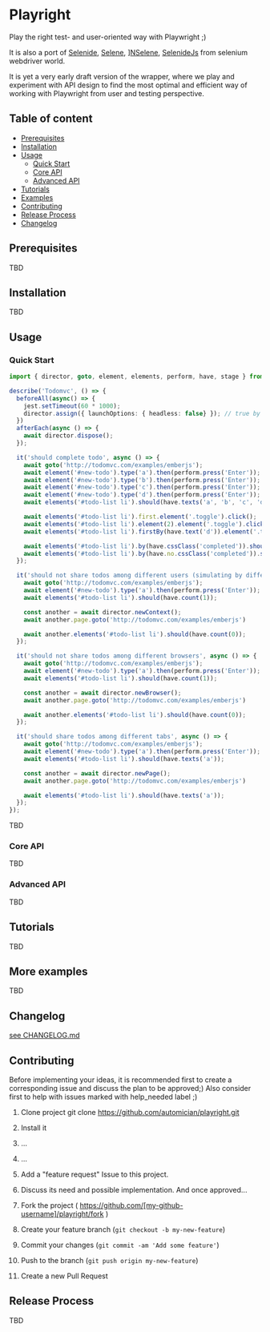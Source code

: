 # Playright

Play the right test- and user-oriented way with Playwright ;)

It is also a port of [Selenide](https://selenide.org/), [Selene](https://github.com/yashaka/selene), ][NSelene](https://github.com/yashaka/nselene), [SelenideJs](https://selenidejs.org/) from selenium webdriver world.

It is yet a very early draft version of the wrapper, where we play and experiment with API design to find the most optimal and efficient way of working with Playwright from user and testing perspective. 

## Table of content

* [Prerequisites](#prerequisites)
* [Installation](#installation)
* [Usage](#usage)
    * [Quick Start](#quick-start)
    * [Core API](#core-api)
    * [Advanced API](#advanced-api)
* [Tutorials](#tutorials)
* [Examples](#more-examples)
* [Contributing](#contributing)
* [Release Process](#release-process)
* [Changelog](#changelog)

## Prerequisites

TBD

## Installation

TBD

## Usage

### Quick Start

```typescript
import { director, goto, element, elements, perform, have, stage } from '../../lib';

describe('Todomvc', () => {
  beforeAll(async() => {
    jest.setTimeout(60 * 1000);
    director.assign({ launchOptions: { headless: false} }); // true by default
  })
  afterEach(async () => {
    await director.dispose();
  });

  it('should complete todo', async () => {
    await goto('http://todomvc.com/examples/emberjs');
    await element('#new-todo').type('a').then(perform.press('Enter'));
    await element('#new-todo').type('b').then(perform.press('Enter'));
    await element('#new-todo').type('c').then(perform.press('Enter'));
    await element('#new-todo').type('d').then(perform.press('Enter'));
    await elements('#todo-list li').should(have.texts('a', 'b', 'c', 'd'));

    await elements('#todo-list li').first.element('.toggle').click();
    await elements('#todo-list li').element(2).element('.toggle').click();
    await elements('#todo-list li').firstBy(have.text('d')).element('.toggle').click();

    await elements('#todo-list li').by(have.cssClass('completed')).should(have.texts('a', 'b', 'd'));
    await elements('#todo-list li').by(have.no.cssClass('completed')).should(have.texts('c'));
  });

  it('should not share todos among different users (simulating by different browser contexts)', async () => {
    await goto('http://todomvc.com/examples/emberjs');
    await element('#new-todo').type('a').then(perform.press('Enter'));
    await elements('#todo-list li').should(have.count(1));

    const another = await director.newContext();
    await another.page.goto('http://todomvc.com/examples/emberjs')

    await another.elements('#todo-list li').should(have.count(0));
  });

  it('should not share todos among different browsers', async () => {
    await goto('http://todomvc.com/examples/emberjs');
    await element('#new-todo').type('a').then(perform.press('Enter'));
    await elements('#todo-list li').should(have.count(1));

    const another = await director.newBrowser();
    await another.page.goto('http://todomvc.com/examples/emberjs')

    await another.elements('#todo-list li').should(have.count(0));
  });

  it('should share todos among different tabs', async () => {
    await goto('http://todomvc.com/examples/emberjs');
    await element('#new-todo').type('a').then(perform.press('Enter'));
    await elements('#todo-list li').should(have.texts('a'));

    const another = await director.newPage();
    await another.page.goto('http://todomvc.com/examples/emberjs')

    await elements('#todo-list li').should(have.texts('a'));
  });
});
```

TBD

### Core API

TBD

### Advanced API

TBD

## Tutorials

TBD

## More examples

TBD

## Changelog

[see CHANGELOG.md](https://github.com/automician/playright/blob/master/CHANGELOG.md)

## Contributing

Before implementing your ideas, it is recommended first to create a corresponding issue and discuss the plan to be approved;)
Also consider first to help with issues marked with help_needed label ;)

1. Clone project git clone https://github.com/automician/playright.git
2. Install it
3. ...
4. ...

5. Add a "feature request" Issue to this project.
6. Discuss its need and possible implementation. And once approved...
7. Fork the project ( https://github.com/[my-github-username]/playright/fork )
8. Create your feature branch (`git checkout -b my-new-feature`)
9. Commit your changes (`git commit -am 'Add some feature'`)
10. Push to the branch (`git push origin my-new-feature`)
11. Create a new Pull Request

## Release Process

TBD